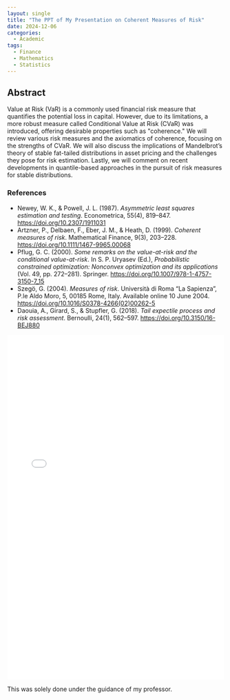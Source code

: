 ```yaml
---
layout: single
title: "The PPT of My Presentation on Coherent Measures of Risk"
date: 2024-12-06
categories:
  - Academic
tags:
  - Finance
  - Mathematics
  - Statistics
---
```

<h2>Abstract</h2>
<p>
  Value at Risk (VaR) is a commonly used financial risk measure that quantifies the potential loss in capital. 
  However, due to its limitations, a more robust measure called Conditional Value at Risk (CVaR) was introduced, 
  offering desirable properties such as "coherence." We will review various risk measures and the axiomatics of coherence, 
  focusing on the strengths of CVaR. We will also discuss the implications of Mandelbrot’s theory of stable fat-tailed 
  distributions in asset pricing and the challenges they pose for risk estimation. Lastly, we will comment on recent 
  developments in quantile-based approaches in the pursuit of risk measures for stable distributions.
</p>

<h3>References</h3>
<ul>
  <li>
    Newey, W. K., &amp; Powell, J. L. (1987). 
    <em>Asymmetric least squares estimation and testing</em>. 
    Econometrica, 55(4), 819–847. 
    <a href="https://doi.org/10.2307/1911031" target="_blank">https://doi.org/10.2307/1911031</a>
  </li>
  <li>
    Artzner, P., Delbaen, F., Eber, J. M., &amp; Heath, D. (1999). 
    <em>Coherent measures of risk</em>. 
    Mathematical Finance, 9(3), 203–228. 
    <a href="https://doi.org/10.1111/1467-9965.00068" target="_blank">https://doi.org/10.1111/1467-9965.00068</a>
  </li>
  <li>
    Pflug, G. C. (2000). 
    <em>Some remarks on the value-at-risk and the conditional value-at-risk</em>. 
    In S. P. Uryasev (Ed.), 
    <em>Probabilistic constrained optimization: Nonconvex optimization and its applications</em> 
    (Vol. 49, pp. 272–281). Springer. 
    <a href="https://doi.org/10.1007/978-1-4757-3150-7_15" target="_blank">
      https://doi.org/10.1007/978-1-4757-3150-7_15
    </a>
  </li>
  <li>
    Szegö, G. (2004). 
    <em>Measures of risk</em>. Università di Roma “La Sapienza”, P.le Aldo Moro, 5, 00185 Rome, Italy. 
    Available online 10 June 2004. 
    <a href="https://doi.org/10.1016/S0378-4266(02)00262-5" target="_blank">
      https://doi.org/10.1016/S0378-4266(02)00262-5
    </a>
  </li>
  <li>
    Daouia, A., Girard, S., &amp; Stupfler, G. (2018). 
    <em>Tail expectile process and risk assessment</em>. 
    Bernoulli, 24(1), 562–597. 
    <a href="https://doi.org/10.3150/16-BEJ880" target="_blank">https://doi.org/10.3150/16-BEJ880</a>
  </li>
</ul>

<iframe src="/vijay-adithya-c/assets/pdf/Coherent_Risk_Measures.pdf" width="100%" height="800px" style="border: none;"></iframe>
<p>This was solely done under the guidance of my professor.</p>